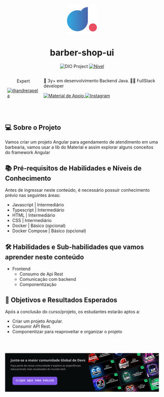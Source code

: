 <!--START_SECTION:header-->
<div align="center">
  <p align="center">
    <img 
      alt="DIO Education" 
      src="https://raw.githubusercontent.com/digitalinnovationone/template-github-trilha/main/.github/assets/logo.webp" 
      width="100px" 
    />
    <h1>barber-shop-ui</h1>
  </p>
</div>
<!--END_SECTION:header-->

<p align="center">
  <img src="https://img.shields.io/static/v1?label=DIO&message=Education&color=E94D5F&labelColor=202024" alt="DIO Project" />
  <a href="NIVEL"><img  src="https://img.shields.io/static/v1?label=Nivel&message=Basico&color=E94D5F&labelColor=202024" alt="Nivel"></a>

</p>

<!--  -->
<table align="center">
<thead>
  <tr>
    <td>
        <p align="center">Expert</p>
        <a href="https://github.com/andrerapela">
        <img src="https://media.licdn.com/dms/image/v2/D4D03AQH8WXjjczPVVQ/profile-displayphoto-shrink_800_800/profile-displayphoto-shrink_800_800/0/1728559908156?e=1748476800&v=beta&t=jx55X3C-E16hjX31i1CX9B8ns8jc0O1xlOMY16MR3TA" alt="@andrerapela"><br>
      </a>
    </td>
    <td colspan="3">
    <p>🎉 3y+ em desenvolvimento Backend Java.
    👨‍💻 FullStack developer
    </p>
      <a 
      href="https://www.linkedin.com/in/andrerapela/" 
      align="center">
           <img 
            align="center" 
            alt="Material de Apoio" 
            src="https://img.shields.io/badge/LinkedIn-0077B5?style=for-the-badge&logo=linkedin&logoColor=white"
            >
        </a>
        <a href="https://www.instagram.com/andrerapela/" target="_blank">
            <img 
              align="center" 
              alt="Instagram" 
              src="https://img.shields.io/badge/Instagram-E4405F?style=for-the-badge&logo=instagram&logoColor=white"
            >
        </a>
    </td>
  </tr>
</thead>
</table>

<br/>
<br/>

## 💻 Sobre o Projeto

Vamos criar um projeto Angular para agendamento de atendimento em uma barbearia, vamos usar a lib do Material e assim explorar alguns conceitos do framework Angular

## 📚 Pré-requisitos de Habilidades e Níveis de Conhecimento

Antes de ingressar neste conteúdo, é necessário possuir conhecimento prévio nas seguintes áreas:

  - Javascript | Intermediário
  - Typescript | Intermediário
  - HTML | Intermediário
  - CSS | Intermediário
  - Docker | Básico (opcional)
  - Docker Compose | Básico (opcional)

## 🛠️ Habilidades e Sub-habilidades que vamos aprender neste conteúdo

  - Frontend
    - Consumo de Api Rest
    - Comunicação com backend
    - Componentização

## 🎯 Objetivos e Resultados Esperados

Após a conclusão do curso/projeto, os estudantes estarão aptos a:

- Criar um projeto Angular.
- Consumir API Rest.
- Componentizar para reaproveitar e organizar o projeto


<br />
<br />

<p align="center">
  <a href="https://www.dio.me/" target="_blank">
    <img align="center" src="https://raw.githubusercontent.com/digitalinnovationone/template-github-trilha/main/.github/assets/footer.png" alt="banner"/>
  </a>
</p>
